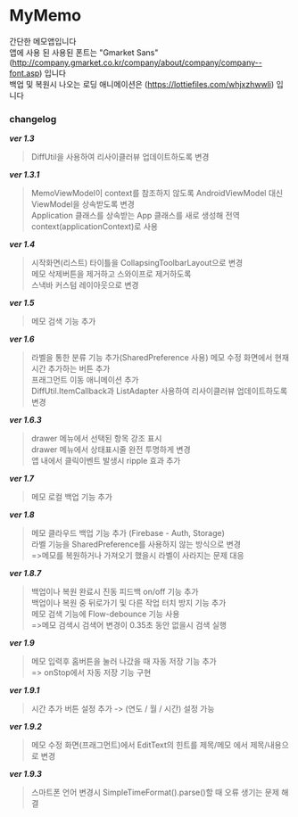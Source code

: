 # MyMemo
간단한 메모앱입니다  
앱에 사용 된 사용된 폰트는 "Gmarket Sans"(http://company.gmarket.co.kr/company/about/company/company--font.asp) 입니다  
백업 및 복원시 나오는 로딩 애니메이션은 (https://lottiefiles.com/whjxzhwwli) 입니다
<br>

### changelog 
***ver 1.3***  
>DiffUtil을 사용하여 리사이클러뷰 업데이트하도록 변경

***ver 1.3.1***  
>MemoViewModel이 context를 참조하지 않도록 AndroidViewModel 대신 ViewModel을 상속받도록 변경  
>Application 클래스를 상속받는 App 클래스를 새로 생성해 전역 context(applicationContext)로 사용

***ver 1.4***  
>시작화면(리스트) 타이틀을 CollapsingToolbarLayout으로 변경  
>메모 삭제버튼을 제거하고 스와이프로 제거하도록  
>스낵바 커스텀 레이아웃으로 변경

***ver 1.5***
>메모 검색 기능 추가

***ver 1.6***
>라벨을 통한 분류 기능 추가(SharedPreference 사용)
>메모 수정 화면에서 현재 시간 추가하는 버튼 추가  
>프래그먼트 이동 애니메이션 추가  
>DiffUtil.ItemCallback과 ListAdapter 사용하여 리사이클러뷰 업데이트하도록 변경

***ver 1.6.3***
>drawer 메뉴에서 선택된 항목 강조 표시  
>drawer 메뉴에서 상태표시줄 완전 투명하게 변경  
>앱 내에서 클릭이벤트 발생시 ripple 효과 추가

***ver 1.7***
>메모 로컬 백업 기능 추가

***ver 1.8***
>메모 클라우드 백업 기능 추가 (Firebase - Auth, Storage)  
>라벨 기능을 SharedPreference를 사용하지 않는 방식으로 변경  
> =>메모를 복원하거나 가져오기 했을시 라벨이 사라지는 문제 대응

***ver 1.8.7***
>백업이나 복원 완료시 진동 피드백 on/off 기능 추가  
>백업이나 복원 중 뒤로가기 및 다른 작업 터치 방지 기능 추가  
>메모 검색 기능에 Flow-debounce 기능 사용  
> =>메모 검색시 검색어 변경이 0.35초 동안 없을시 검색 실행  

***ver 1.9***
>메모 입력후 홈버튼을 눌러 나갔을 때 자동 저장 기능 추가  
> => onStop에서 자동 저장 기능 구현

***ver 1.9.1***
>시간 추가 버튼 설정 추가 -> (연도 / 월 / 시간) 설정 가능

***ver 1.9.2***
>메모 수정 화면(프래그먼트)에서 EditText의 힌트를 제목/메모 에서 제목/내용으로 변경 

***ver 1.9.3***
>스마트폰 언어 변경시 SimpleTimeFormat().parse()할 때 오류 생기는 문제 해결
